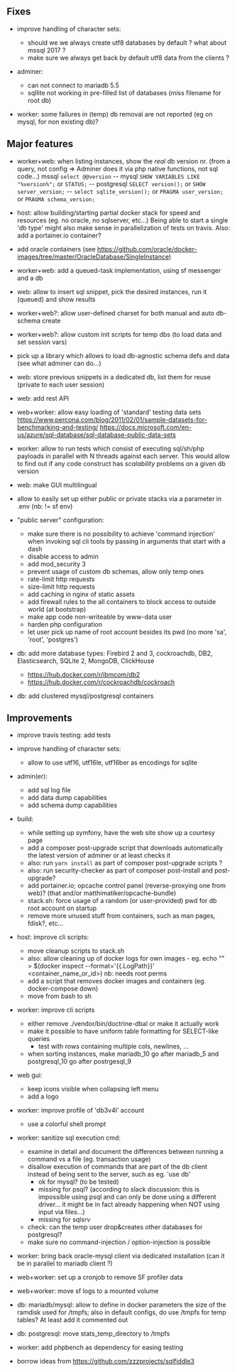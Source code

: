 ## Fixes

- improve handling of character sets:
  + should we we always create utf8 databases by default ? what about mssql 2017 ?
  + make sure we always get back by default utf8 data from the clients ?

- adminer:
  + can not connect to mariadb 5.5
  + sqllite not working in pre-filled list of databases (miss filename for root db)

- worker: some failures in (temp) db removal are not reported (eg on mysql, for non existing db)?


## Major features

- worker+web: when listing instances, show the _real_ db version nr. (from a query, not config => Adminer does it via php
  native functions, not sql code...)
  mssql `select @@version` -- mysql `SHOW VARIABLES LIKE "%version%";` or `STATUS;` -- postgresql `SELECT version();` or `SHOW server_version;` -- `select sqlite_version();` or `PRAGMA user_version;` or `PRAGMA schema_version;`

- host: allow building/starting partial docker stack for speed and resources (eg. no oracle, no sqlserver, etc...)
  Being able to start a single 'db type' might also make sense in parallelization of tests on travis.
  Also: add a portainer.io container?

- add oracle containers (see https://github.com/oracle/docker-images/tree/master/OracleDatabase/SingleInstance)

- worker+web: add a queued-task implementation, using sf messenger and a db

- web: allow to insert sql snippet, pick the desired instances, run it (queued) and show results

- worker+web?: allow user-defined charset for both manual and auto db-schema create

- worker+web?: allow custom init scripts for temp dbs (to load data and set session vars)

- pick up a library which allows to load db-agnostic schema defs and data (see what adminer can do...)

- web: store previous snippets in a dedicated db, list them for reuse (private to each user session)

- web: add rest API

- web+worker: allow easy loading of 'standard' testing data sets
  https://www.percona.com/blog/2011/02/01/sample-datasets-for-benchmarking-and-testing/
  https://docs.microsoft.com/en-us/azure/sql-database/sql-database-public-data-sets

- worker: allow to run tests which consist of executing sql/sh/php payloads in parallel with N threads against each server.
  This would allow to find out if any code construct has _scalability_ problems on a given db version

- web: make GUI multilingual

- allow to easily set up either public or private stacks via a parameter in .env (nb: != sf env)

- "public server" configuration:
  - make sure there is no possibility to achieve 'command injection' when invoking sql cli tools by passing in
    arguments that start with a dash
  - disable access to admin
  - add mod_security 3
  - prevent usage of custom db schemas, allow only temp ones
  - rate-limit http requests
  - size-limit http requests
  - add caching in nginx of static assets
  - add firewall rules to the all containers to block access to outside world (at bootstrap)
  - make app code non-writeable by www-data user
  - harden php configuration
  - let user pick up name of root account besides its pwd (no more 'sa', 'root', 'postgres')

- db: add more database types: Firebird 2 and 3, cockroachdb, DB2, Elasticsearch, SQLite 2, MongoDB, ClickHouse
  - https://hub.docker.com/r/ibmcom/db2
  - https://hub.docker.com/r/cockroachdb/cockroach

- db: add clustered mysql/postgresql containers


## Improvements

- improve travis testing: add tests

- improve handling of character sets:
  + allow to use utf16, utf16le, utf16ber as encodings for sqlite

- admin(er):
  + add sql log file
  + add data dump capabilities
  + add schema dump capabilities

- build:
  + while setting up symfony, have the web site show up a courtesy page
  + add a composer post-upgrade script that downloads automatically the latest version of adminer or at least checks it
  + also: run `yarn install` as part of composer post-upgrade scripts ?
  + also: run security-checker as part of composer post-install and post-upgrade?
  + add portainer.io; opcache control panel (reverse-proxying one from web)? (that and/or matthimatiker/opcache-bundle)
  + stack.sh: force usage of a random (or user-provided) pwd for db root account on startup
  + remove more unused stuff from containers, such as man pages, fdisk?, etc...

- host: improve cli scripts:
  + move cleanup scripts to stack.sh
  + also: allow cleaning up of docker logs for own images - eg.
    echo "" > $(docker inspect --format='{{.LogPath}}' <container_name_or_id>)
    nb: needs root perms
  + add a script that removes docker images and containers (eg. docker-compose down)
  + move from bash to sh

- worker: improve cli scripts
  + either remove ./vendor/bin/doctrine-dbal or make it actually work
  + make it possible to have uniform table formatting for SELECT-like queries
    - test with rows containing multiple cols, newlines, ...
  + when sorting instances, make mariadb_10 go after mariadb_5 and postgresql_10 go after postrgesql_9

- web gui:
  + keep icons visible when collapsing left menu
  + add a logo

- worker: improve profile of 'db3v4l' account
  + use a colorful shell prompt

- worker: sanitize sql execution cmd:
  + examine in detail and document the differences between running a command vs a file (eg. transaction usage)
  + disallow execution of commands that are part of the db client instead of being sent to the server, such as eg. 'use db'
    - ok for mysql? (to be tested)
    - missing for psql? (according to slack discussion: this is impossible using psql and can only be done using a different
      driver... it might be in fact already happening when NOT using input via files...)
    - missing for sqlsrv
  + check: can the temp user drop&creates other databases for postgresql?
  + make sure no command-injection / option-injection is possible

- worker: bring back oracle-mysql client via dedicated installation (can it be in parallel to mariadb client ?)

- web+worker: set up a cronjob to remove SF profiler data

- web+worker: move sf logs to a mounted volume

- db: mariadb/mysql: allow to define in docker parameters the size of the ramdisk used for /tmpfs;
  also in default configs, do use /tmpfs for temp tables? At least add it commented out

- db: postgresql: move stats_temp_directory to /tmpfs

- worker: add phpbench as dependency for easing testing

- borrow ideas from https://github.com/zzzprojects/sqlfiddle3
